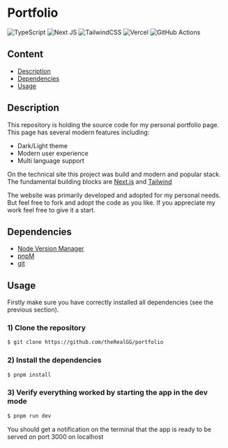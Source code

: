 # Portfolio

![TypeScript](https://img.shields.io/badge/typescript-%23007ACC.svg?style=for-the-badge&logo=typescript&logoColor=white)
![Next JS](https://img.shields.io/badge/Next-black?style=for-the-badge&logo=next.js&logoColor=white)
![TailwindCSS](https://img.shields.io/badge/tailwindcss-%2338B2AC.svg?style=for-the-badge&logo=tailwind-css&logoColor=white)
![Vercel](https://img.shields.io/badge/vercel-%23000000.svg?style=for-the-badge&logo=vercel&logoColor=white)
![GitHub Actions](https://img.shields.io/badge/github%20actions-%232671E5.svg?style=for-the-badge&logo=githubactions&logoColor=white)

## Content

- [Description](#description)
- [Dependencies](#dependencies)
- [Usage](#usage)

## Description

This repository is holding the source code for my personal portfolio page. This
page has several modern features including:

- Dark/Light theme
- Modern user experience
- Multi language support

On the technical site this project was build and modern and popular stack. The fundamental building blocks are [Next.js](https://nextjs.org/) and [Tailwind](https://tailwindcss.com/)

The website was primarily developed and adopted for my personal needs. But feel free
to fork and adopt the code as you like. If you appreciate my work feel free to
give it a start.

## Dependencies

- [Node Version Manager](https://github.com/nvm-sh/nvm)
- [pnpM](https://pnpm.io/)
- [git](https://git-scm.com/)

## Usage

Firstly make sure you have correctly installed all dependencies (see the
previous section).

### 1) Clone the repository

```bash
$ git clone https://github.com/theRealGG/portfolio
```

### 2) Install the dependencies

```bash
$ pnpm install
```

### 3) Verify everything worked by starting the app in the dev mode

```bash
$ pnpm run dev
```

You should get a notification on the terminal that the app is ready to be served
on port 3000 on localhost
